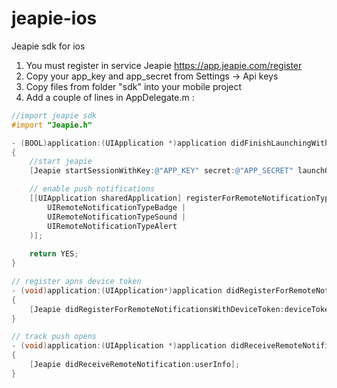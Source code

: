 jeapie-ios
==========

Jeapie sdk for ios

1. You must register in service Jeapie https://app.jeapie.com/register
2. Copy your app_key and app_secret from Settings -> Api keys
3. Copy files from folder "sdk" into your mobile project
4. Add a couple of lines in AppDelegate.m :

```objectivec
//import jeapie sdk
#import "Jeapie.h"

- (BOOL)application:(UIApplication *)application didFinishLaunchingWithOptions:(NSDictionary *)launchOptions
{
    //start jeapie
    [Jeapie startSessionWithKey:@"APP_KEY" secret:@"APP_SECRET" launchOptions:launchOptions];

    // enable push notifications
    [[UIApplication sharedApplication] registerForRemoteNotificationTypes:(
        UIRemoteNotificationTypeBadge | 
        UIRemoteNotificationTypeSound | 
        UIRemoteNotificationTypeAlert
    )];
    
    return YES;
}

// register apns device token
- (void)application:(UIApplication*)application didRegisterForRemoteNotificationsWithDeviceToken:(NSData*)deviceToken
{
    [Jeapie didRegisterForRemoteNotificationsWithDeviceToken:deviceToken];
}

// track push opens
- (void)application:(UIApplication *)application didReceiveRemoteNotification:(NSDictionary *)userInfo
{
    [Jeapie didReceiveRemoteNotification:userInfo];
}
```
